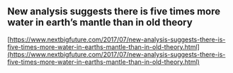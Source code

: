 ## New analysis suggests there is five times more water in earth’s mantle than in old theory
  
  [https://www.nextbigfuture.com/2017/07/new-analysis-suggests-there-is-five-times-more-water-in-earths-mantle-than-in-old-theory.html](https://www.nextbigfuture.com/2017/07/new-analysis-suggests-there-is-five-times-more-water-in-earths-mantle-than-in-old-theory.html)